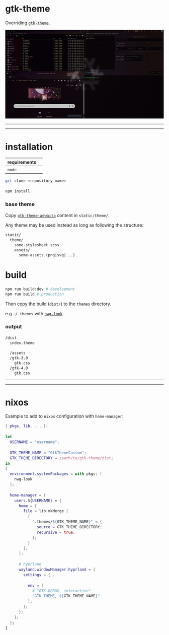 # gtk-theme

Overriding [`gtk-theme`](https://gitlab.gnome.org/GNOME/gtk/-/tree/gtk-4.0/gtk/theme/Adwaita).

![screenshot](./screenshot.png)

---

---

# installation

| requirements |     |
| ------------ | --- |
| `node`       |     |

```sh
git clone <repository-name>

npm install
```

### base theme

Copy [`gtk-theme-adwaita`](https://gitlab.gnome.org/GNOME/gtk/-/tree/gtk-4.0/gtk/theme/Adwaita) content in `static/theme/`.

Any theme may be used instead as long as following the structure:

```
static/
  theme/
    some-stylesheet.scss
    assets/
      some-assets.(png|svg|...)
```

# build

```sh
npm run build:dev # development
npm run build # production
```

Then copy the build (`dist/`) to the `themes` directory.

e.g `~/.themes` with [`nwg-look`](https://github.com/nwg-piotr/nwg-look)

### output

```
/dist
  index.theme

  /assets
  /gtk-3.0
    gtk.css
  /gtk-4.0
    gtk.css
```

---

---

# nixos

Example to add to `nixos` configuration with `home-manager`:

```nix
{ pkgs, lib, ... }:

let
  USERNAME = "username";

  GTK_THEME_NAME = "GtkThemeCustom";
  GTK_THEME_DIRECTORY = /path/to/gtk-theme/dist;
in
{
  environment.systemPackages = with pkgs; [
    nwg-look
  ];

  home-manager = {
    users.${USERNAME} = {
      home = {
        file = lib.mkMerge [
          {
            ".themes/${GTK_THEME_NAME}" = {
              source = GTK_THEME_DIRECTORY;
              recursive = true;
            };
          }
        ];
      };

      # hyprland
      wayland.windowManager.hyprland = {
        settings = {

          env = [
            # "GTK_DEBUG, interactive"
            "GTK_THEME, ${GTK_THEME_NAME}"
          ];
        };
      };
    };
  };
}
```
